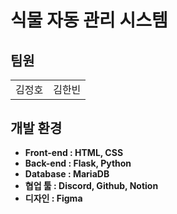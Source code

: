 # 식물 자동 관리 시스템

<h2>팀원</h2>

<table>
  <tr>
    <td>김정호</td>
    <td>김한빈</td>
  </tr>
  <tr>
 
  </tr>
</table>


<h2>개발 환경</h2>
<b>
<ul>
 <li>Front-end : HTML, CSS</li>
  <li>Back-end : Flask, Python</li>
  <li>Database : MariaDB </li>
  <li>협업 툴 : Discord, Github, Notion</li>
  <li>디자인 : Figma </li>
</ul>
 </b>



